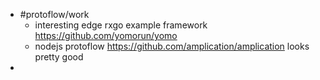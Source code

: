 - #protoflow/work
	- interesting edge rxgo example framework https://github.com/yomorun/yomo
	- nodejs protoflow https://github.com/amplication/amplication looks pretty good
-